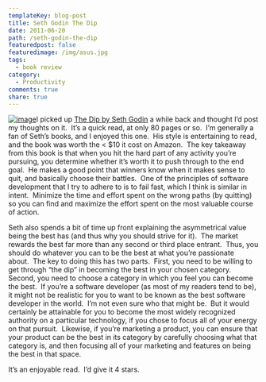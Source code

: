 ```yaml
---
templateKey: blog-post
title: Seth Godin The Dip
date: 2011-06-20
path: /seth-godin-the-dip
featuredpost: false
featuredimage: /img/asus.jpg
tags:
  - book review
category:
  - Productivity
comments: true
share: true
---
```


[![image](/img/image_3_book.png "image")](http://t.co/T6Cw3Zz)I picked up [The Dip by Seth Godin](http://t.co/T6Cw3Zz) a while back and thought I’d post my thoughts on it.  It’s a quick read, at only 80 pages or so.  I’m generally a fan of Seth’s books, and I enjoyed this one.  His style is entertaining to read, and the book was worth the < $10 it cost on Amazon.  The key takeaway from this book is that when you hit the hard part of any activity you’re pursuing, you determine whether it’s worth it to push through to the end goal.  He makes a good point that winners know when it makes sense to quit, and basically choose their battles.  One of the principles of software development that I try to adhere to is to fail fast, which I think is similar in intent.  Minimize the time and effort spent on the wrong paths (by quitting) so you can find and maximize the effort spent on the most valuable course of action.

Seth also spends a bit of time up front explaining the asymmetrical value being the best has (and thus why you should strive for it).  The market rewards the best far more than any second or third place entrant.  Thus, you should do whatever you can to be the best at what you’re passionate about.  The key to doing this has two parts.  First, you need to be willing to get through “the dip” in becoming the best in your chosen category.  Second, you need to choose a category in which you feel you can become the best.  If you’re a software developer (as most of my readers tend to be), it might not be realistic for you to want to be known as the best software developer in the world.  I’m not even sure who that might be.  But it would certainly be attainable for you to become the most widely recognized authority on a particular technology, if you chose to focus all of your energy on that pursuit.  Likewise, if you’re marketing a product, you can ensure that your product can be the best in its category by carefully choosing what that category is, and then focusing all of your marketing and features on being the best in that space.

It’s an enjoyable read.  I’d give it 4 stars.
